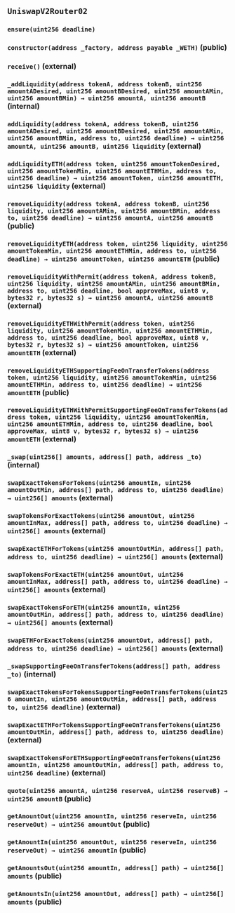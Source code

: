 ## `UniswapV2Router02`





### `ensure(uint256 deadline)`






### `constructor(address _factory, address payable _WETH)` (public)





### `receive()` (external)





### `_addLiquidity(address tokenA, address tokenB, uint256 amountADesired, uint256 amountBDesired, uint256 amountAMin, uint256 amountBMin) → uint256 amountA, uint256 amountB` (internal)





### `addLiquidity(address tokenA, address tokenB, uint256 amountADesired, uint256 amountBDesired, uint256 amountAMin, uint256 amountBMin, address to, uint256 deadline) → uint256 amountA, uint256 amountB, uint256 liquidity` (external)





### `addLiquidityETH(address token, uint256 amountTokenDesired, uint256 amountTokenMin, uint256 amountETHMin, address to, uint256 deadline) → uint256 amountToken, uint256 amountETH, uint256 liquidity` (external)





### `removeLiquidity(address tokenA, address tokenB, uint256 liquidity, uint256 amountAMin, uint256 amountBMin, address to, uint256 deadline) → uint256 amountA, uint256 amountB` (public)





### `removeLiquidityETH(address token, uint256 liquidity, uint256 amountTokenMin, uint256 amountETHMin, address to, uint256 deadline) → uint256 amountToken, uint256 amountETH` (public)





### `removeLiquidityWithPermit(address tokenA, address tokenB, uint256 liquidity, uint256 amountAMin, uint256 amountBMin, address to, uint256 deadline, bool approveMax, uint8 v, bytes32 r, bytes32 s) → uint256 amountA, uint256 amountB` (external)





### `removeLiquidityETHWithPermit(address token, uint256 liquidity, uint256 amountTokenMin, uint256 amountETHMin, address to, uint256 deadline, bool approveMax, uint8 v, bytes32 r, bytes32 s) → uint256 amountToken, uint256 amountETH` (external)





### `removeLiquidityETHSupportingFeeOnTransferTokens(address token, uint256 liquidity, uint256 amountTokenMin, uint256 amountETHMin, address to, uint256 deadline) → uint256 amountETH` (public)





### `removeLiquidityETHWithPermitSupportingFeeOnTransferTokens(address token, uint256 liquidity, uint256 amountTokenMin, uint256 amountETHMin, address to, uint256 deadline, bool approveMax, uint8 v, bytes32 r, bytes32 s) → uint256 amountETH` (external)





### `_swap(uint256[] amounts, address[] path, address _to)` (internal)





### `swapExactTokensForTokens(uint256 amountIn, uint256 amountOutMin, address[] path, address to, uint256 deadline) → uint256[] amounts` (external)





### `swapTokensForExactTokens(uint256 amountOut, uint256 amountInMax, address[] path, address to, uint256 deadline) → uint256[] amounts` (external)





### `swapExactETHForTokens(uint256 amountOutMin, address[] path, address to, uint256 deadline) → uint256[] amounts` (external)





### `swapTokensForExactETH(uint256 amountOut, uint256 amountInMax, address[] path, address to, uint256 deadline) → uint256[] amounts` (external)





### `swapExactTokensForETH(uint256 amountIn, uint256 amountOutMin, address[] path, address to, uint256 deadline) → uint256[] amounts` (external)





### `swapETHForExactTokens(uint256 amountOut, address[] path, address to, uint256 deadline) → uint256[] amounts` (external)





### `_swapSupportingFeeOnTransferTokens(address[] path, address _to)` (internal)





### `swapExactTokensForTokensSupportingFeeOnTransferTokens(uint256 amountIn, uint256 amountOutMin, address[] path, address to, uint256 deadline)` (external)





### `swapExactETHForTokensSupportingFeeOnTransferTokens(uint256 amountOutMin, address[] path, address to, uint256 deadline)` (external)





### `swapExactTokensForETHSupportingFeeOnTransferTokens(uint256 amountIn, uint256 amountOutMin, address[] path, address to, uint256 deadline)` (external)





### `quote(uint256 amountA, uint256 reserveA, uint256 reserveB) → uint256 amountB` (public)





### `getAmountOut(uint256 amountIn, uint256 reserveIn, uint256 reserveOut) → uint256 amountOut` (public)





### `getAmountIn(uint256 amountOut, uint256 reserveIn, uint256 reserveOut) → uint256 amountIn` (public)





### `getAmountsOut(uint256 amountIn, address[] path) → uint256[] amounts` (public)





### `getAmountsIn(uint256 amountOut, address[] path) → uint256[] amounts` (public)






